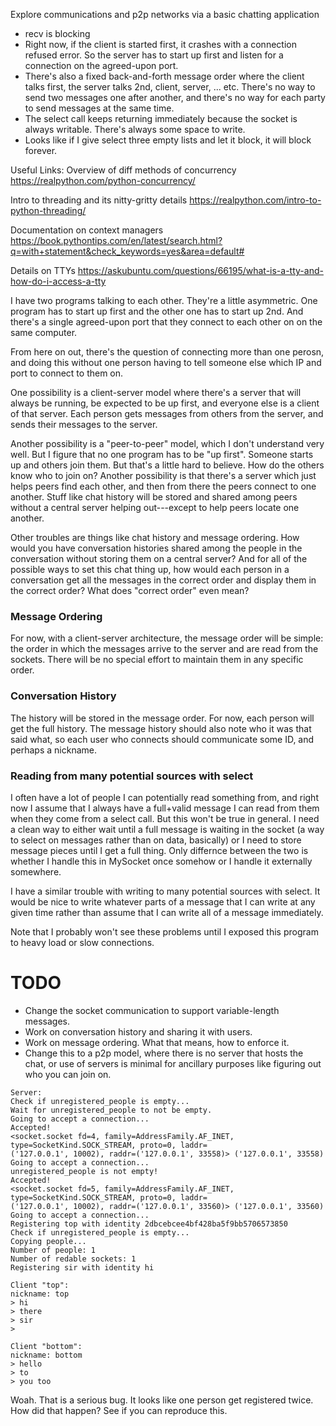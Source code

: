 Explore communications and p2p networks via a basic chatting
application

- recv is blocking
- Right now, if the client is started first, it crashes with a
  connection refused error. So the server has to start up first and
  listen for a connection on the agreed-upon port.
- There's also a fixed back-and-forth message order where the client
  talks first, the server talks 2nd, client, server, ... etc. There's
  no way to send two messages one after another, and there's no way
  for each party to send messages at the same time.
- The select call keeps returning immediately because the socket is
  always writable. There's always some space to write.
- Looks like if I give select three empty lists and let it block, it
  will block forever.

Useful Links:
Overview of diff methods of concurrency
https://realpython.com/python-concurrency/

Intro to threading and its nitty-gritty details
https://realpython.com/intro-to-python-threading/

Documentation on context managers
https://book.pythontips.com/en/latest/search.html?q=with+statement&check_keywords=yes&area=default#

Details on TTYs
https://askubuntu.com/questions/66195/what-is-a-tty-and-how-do-i-access-a-tty

I have two programs talking to each other. They're a little
asymmetric. One program has to start up first and the other one has to
start up 2nd. And there's a single agreed-upon port that they connect
to each other on on the same computer.

From here on out, there's the question of connecting more than one
perosn, and doing this without one person having to tell someone else
which IP and port to connect to them on.

One possibility is a client-server model where there's a server that
will always be running, be expected to be up first, and everyone else
is a client of that server. Each person gets messages from others from
the server, and sends their messages to the server.

Another possibility is a "peer-to-peer" model, which I don't
understand very well. But I figure that no one program has to be "up
first". Someone starts up and others join them. But that's a little
hard to believe. How do the others know who to join on? Another
possibility is that there's a server which just helps peers find each
other, and then from there the peers connect to one another. Stuff
like chat history will be stored and shared among peers without a
central server helping out---except to help peers locate one another.

Other troubles are things like chat history and message ordering. How
would you have conversation histories shared among the people in the
conversation without storing them on a central server? And for all of
the possible ways to set this chat thing up, how would each person in
a conversation get all the messages in the correct order and display
them in the correct order? What does "correct order" even mean?

### Message Ordering

For now, with a client-server architecture, the message order will be
simple: the order in which the messages arrive to the server and are
read from the sockets. There will be no special effort to maintain
them in any specific order.

### Conversation History

The history will be stored in the message order. For now, each person
will get the full history. The message history should also note who it
was that said what, so each user who connects should communicate some
ID, and perhaps a nickname.

### Reading from many potential sources with select

I often have a lot of people I can potentially read something from,
and right now I assume that I always have a full+valid message I can
read from them when they come from a select call. But this won't be
true in general. I need a clean way to either wait until a full
message is waiting in the socket (a way to select on messages rather
than on data, basically) or I need to store message pieces until I get
a full thing. Only differnce between the two is whether I handle this
in MySocket once somehow or I handle it externally somewhere.

I have a similar trouble with writing to many potential sources with
select. It would be nice to write whatever parts of a message that I
can write at any given time rather than assume that I can write all of
a message immediately.

Note that I probably won't see these problems until I exposed this
program to heavy load or slow connections.

TODO
====

- Change the socket communication to support variable-length messages.
- Work on conversation history and sharing it with users.
- Work on message ordering. What that means, how to enforce it.
- Change this to a p2p model, where there is no server that hosts the
  chat, or use of servers is minimal for ancillary purposes like
  figuring out who you can join on.

```
Server:
Check if unregistered_people is empty...
Wait for unregistered_people to not be empty.
Going to accept a connection...
Accepted!
<socket.socket fd=4, family=AddressFamily.AF_INET, type=SocketKind.SOCK_STREAM, proto=0, laddr=
('127.0.0.1', 10002), raddr=('127.0.0.1', 33558)> ('127.0.0.1', 33558)
Going to accept a connection...
unregistered_people is not empty!
Accepted!
<socket.socket fd=5, family=AddressFamily.AF_INET, type=SocketKind.SOCK_STREAM, proto=0, laddr=
('127.0.0.1', 10002), raddr=('127.0.0.1', 33560)> ('127.0.0.1', 33560)
Going to accept a connection...
Registering top with identity 2dbcebcee4bf428ba5f9bb5706573850
Check if unregistered_people is empty...
Copying people...
Number of people: 1
Number of redable sockets: 1
Registering sir with identity hi

Client "top":
nickname: top
> hi
> there
> sir
>

Client "bottom":
nickname: bottom
> hello
> to
> you too

```

Woah. That is a serious bug. It looks like one person get registered
twice. How did that happen? See if you can reproduce this.
